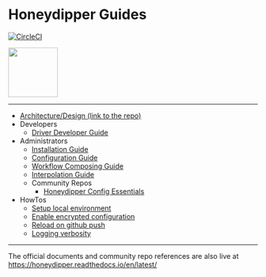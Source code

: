 # Honeydipper Guides

[![CircleCI](https://circleci.com/gh/honeydipper/honeydipper.svg?style=svg)](https://circleci.com/gh/honeydipper/honeydipper)

<img src="https://raw.githubusercontent.com/honeydipper/honeydipper/master/logo/log_medium.png" width="100">

---

 * [Architecture/Design (link to the repo)](https://github.com/honeydipper/honeydipper)
 * Developers
   * [Driver Developer Guide](./developer.md)
 * Administrators
   * [Installation Guide](./INSTALL.md)
   * [Configuration Guide](./configuration.md)
   * [Workflow Composing Guide](./workflow.md)
   * [Interpolation Guide](./interpolation.md)
   * Community Repos
     + [Honeydipper Config Essentials](https://honeydipper.github.io/honeydipper-config-essentials/)
 * HowTos
   * [Setup local environment](./howtos/setup_local.md)
   * [Enable encrypted configuration](./howtos/enable_encryption.md)
   * [Reload on github push](./howtos/reload_on_push.md)
   * [Logging verbosity](./howtos/logging_verbosity.md)

---

The official documents and community repo references are also live at https://honeydipper.readthedocs.io/en/latest/
